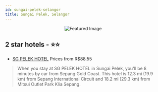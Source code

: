 ```yaml
---
id: sungai-pelek-selangor
title: Sungai Pelek, Selangor
---
```


<center><img src="https://i.travelapi.com/hotels/20000000/19690000/19686700/19686648/e3ff54ad_z.jpg" alt="Featured Image" /></center>


##  2 star hotels - ⭐️⭐️

-    [SG PELEK HOTEL](https://us.hurb.com/hotels/sungai-pelek/sg-pelek-hotel-JNP-JP061257?cmp=18055) Prices from R$88.55
   > When you stay at SG PELEK HOTEL in Sungai Pelek, you'll be 8 minutes by car from Sepang Gold Coast. This hotel is 12.3 mi (19.9 km) from Sepang International Circuit and 18.2 mi (29.3 km) from Mitsui Outlet Park Klia Sepang.

